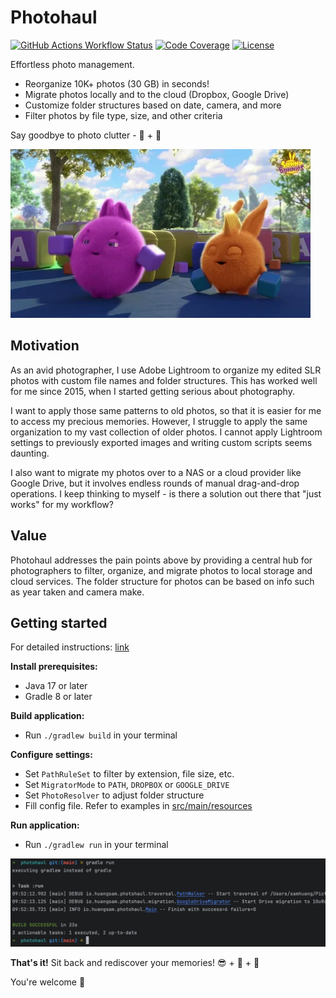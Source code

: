 # Photohaul

[![GitHub Actions Workflow Status](https://img.shields.io/github/actions/workflow/status/huangsam/photohaul/ci.yml)](https://github.com/huangsam/photohaul/actions)
[![Code Coverage](https://img.shields.io/codecov/c/github/huangsam/photohaul)](https://codecov.io/gh/huangsam/photohaul)
[![License](https://img.shields.io/github/license/huangsam/photohaul)](https://github.com/huangsam/photohaul/blob/main/LICENSE)

Effortless photo management.

- Reorganize 10K+ photos (30 GB) in seconds!
- Migrate photos locally and to the cloud (Dropbox, Google Drive)
- Customize folder structures based on date, camera, and more
- Filter photos by file type, size, and other criteria

Say goodbye to photo clutter - 👋 + 🚀

![Sunny Bunny Tidy Up](images/sunny-bunny-tidy-up.webp)

## Motivation

As an avid photographer, I use Adobe Lightroom to organize my edited SLR
photos with custom file names and folder structures. This has worked well
for me since 2015, when I started getting serious about photography.

I want to apply those same patterns to old photos, so that it is easier
for me to access my precious memories. However, I struggle to apply the
same organization to my vast collection of older photos. I cannot apply
Lightroom settings to previously exported images and writing custom
scripts seems daunting.

I also want to migrate my photos over to a NAS or a cloud provider like
Google Drive, but it involves endless rounds of manual drag-and-drop
operations. I keep thinking to myself - is there a solution out there
that "just works" for my workflow?

## Value

Photohaul addresses the pain points above by providing a central hub for
photographers to filter, organize, and migrate photos to local storage
and cloud services. The folder structure for photos can be based on info
such as year taken and camera make.

## Getting started

For detailed instructions: [link](USERGUIDE.md)

**Install prerequisites:**

- Java 17 or later
- Gradle 8 or later

**Build application:**

- Run `./gradlew build` in your terminal

**Configure settings:**

- Set `PathRuleSet` to filter by extension, file size, etc.
- Set `MigratorMode` to `PATH`, `DROPBOX` or `GOOGLE_DRIVE`
- Set `PhotoResolver` to adjust folder structure
- Fill config file. Refer to examples in [src/main/resources](src/main/resources)

**Run application:**

- Run `./gradlew run` in your terminal

![Migration](images/migration-step.png)

**That's it!** Sit back and rediscover your memories! 😎 + 🍹 + 🌴

You're welcome 🙏
